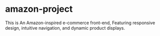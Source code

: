 # amazon-project
This is An Amazon-inspired e-commerce front-end, Featuring responsive design, intuitive navigation, and dynamic product displays. 
